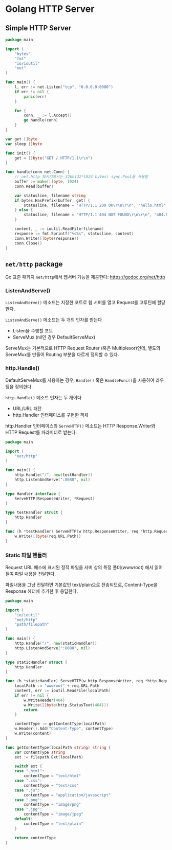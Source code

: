 # Golang HTTP Server

## Simple HTTP Server

```go
package main

import (
    "bytes"
    "fmt"
    "io/ioutil"
    "net"
)

func main() {
    l, err := net.Listen("tcp", "0.0.0.0:8080")
    if err != nil {
        panic(err)
    }

    for {
        conn, _ := l.Accept()
        go handle(conn)
    }
}

var get []byte
var sleep []byte

func init() {
    get = []byte("GET / HTTP/1.1\r\n")
}

func handle(conn net.Conn) {
    // net.http 패키지에서는 32kb(32*1024 bytes) sync.Pool을 사용함
    buffer := make([]byte, 1024)
    conn.Read(buffer)

    var statusline, filename string
    if bytes.HasPrefix(buffer, get) {
        statusline, filename = "HTTP/1.1 200 OK\r\n\r\n", "hello.html"
    } else {
        statusline, filename = "HTTP/1.1 404 NOT FOUND\r\n\r\n", "404.html"
    }

    content, _ := ioutil.ReadFile(filename)
    response := fmt.Sprintf("%s%s", statusline, content)
    conn.Write([]byte(response))
    conn.Close()
}
```

## `net/http` package

Go 표준 패키지 `net/http`에서 웹서버 기능을 제공한다: <https://godoc.org/net/http>

### ListenAndServe()

`ListenAndServe()` 메소드는 지정한 포트로 웹 서버를 열고 Request를 고루틴에 할당한다.

`ListenAndServe()` 메소드는 두 개의 인자를 받는다

- Listen을 수행할 포트
- ServeMux (nil인 경우 DefaultServeMux)

ServeMux는 기본적으로 HTTP Request Router (혹은 Multiplexor)인데, 별도의 ServeMux를 만들어 Routing 부분을 다르게 정의할 수 있다.

### http.Handle()

DefaultServeMux를 사용하는 경우, `Handle()` 혹은 `HandleFunc()`을 사용하여 라우팅을 정의한다.

`http.Handle()` 메소드 인자는 두 개이다

- URL/URL 패턴
- http.Handler 인터페이스를 구현한 객체

http.Handler 인터페이스의 `ServeHTTP()` 메소드는 HTTP Response.Writer와 HTTP Request를 파라미터로 받는다.

```go
package main

import (
    "net/http"
)

func main() {
    http.Handle("/", new(testHandler))
    http.ListenAndServe(":8080", nil)
}

type Handler interface {
    ServeHTTP(ResponseWriter, *Request)
}

type testHandler struct {
    http.Handler
}

func (h *testHandler) ServeHTTP(w http.ResponseWriter, req *http.Request) {
    w.Write([]byte(req.URL.Path))
}
```

### Static 파일 핸들러

Request URL 패스에 표시된 정적 파일을 서버 상의 특정 폴더(wwwroot) 에서 읽어 들여 파일 내용을 전달한다.

파일내용을 그냥 전달하면 기본값인 text/plain으로 전송되므로, Content-Type을 Response 헤더에 추가한 후 응답한다.

```go
package main

import (
    "io/ioutil"
    "net/http"
    "path/filepath"
)

func main() {
    http.Handle("/", new(staticHandler))
    http.ListenAndServe(":8080", nil)
}

type staticHandler struct {
    http.Handler
}

func (h *staticHandler) ServeHTTP(w http.ResponseWriter, req *http.Request) {
    localPath := "wwwroot" + req.URL.Path
    content, err := ioutil.ReadFile(localPath)
    if err != nil {
        w.WriteHeader(404)
        w.Write([]byte(http.StatusText(404)))
        return
    }

    contentType := getContentType(localPath)
    w.Header().Add("Content-Type", contentType)
    w.Write(content)
}

func getContentType(localPath string) string {
    var contentType string
    ext := filepath.Ext(localPath)

    switch ext {
    case ".html":
        contentType = "text/html"
    case ".css":
        contentType = "text/css"
    case ".js":
        contentType = "application/javascript"
    case ".png":
        contentType = "image/png"
    case ".jpg":
        contentType = "image/jpeg"
    default:
        contentType = "text/plain"
    }

    return contentType
}
```
